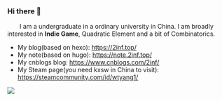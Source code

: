 ### Hi there 👋

&emsp;&emsp;I am a undergraduate in a ordinary university in China. I am broadly interested in **Indie Game**, Quadratic Element and a bit of Combinatorics.

* My blog(based on hexo): https://2inf.top/
* My note(based on hugo): https://note.2inf.top/
* My cnblogs blog: https://www.cnblogs.com/2inf/
* My Steam page(you need kxsw in China to visit): https://steamcommunity.com/id/wtyang1/

![](https://img.shields.io/badge/license-MIT-00FF00.svg)

<!--
**2inf/2inf** is a ✨ _special_ ✨ repository because its `README.md` (this file) appears on your GitHub profile.

Here are some ideas to get you started:

- 🔭 I’m currently working on ...
- 🌱 I’m currently learning ...
- 👯 I’m looking to collaborate on ...
- 🤔 I’m looking for help with ...
- 💬 Ask me about ...
- 📫 How to reach me: ...
- 😄 Pronouns: ...
- ⚡ Fun fact: ...
-->
